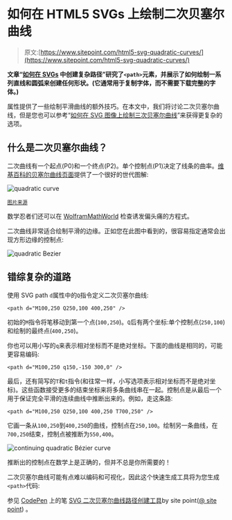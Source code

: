 # 如何在 HTML5 SVGs 上绘制二次贝塞尔曲线

> 原文:[https://www.sitepoint.com/html5-svg-quadratic-curves/](https://www.sitepoint.com/html5-svg-quadratic-curves/)

**文章“[如何在 SVGs](https://www.sitepoint.com/svg-path-element/) 中创建复杂路径”研究了`<path>`元素，并展示了如何绘制一系列直线和圆弧来创建任何形状。(它通常用于复制字体，而不需要下载完整的字体。)**

属性提供了一些绘制平滑曲线的额外技巧。在本文中，我们将讨论二次贝塞尔曲线，但是您也可以参考“[如何在 SVG 图像上绘制三次贝塞尔曲线](https://www.sitepoint.com/html5-svg-cubic-curves/)”来获得更复杂的选项。

## 什么是二次贝塞尔曲线？

二次曲线有一个起点(P0)和一个终点(P2)。单个控制点(P1)决定了线条的曲率。[维基百科的贝塞尔曲线页面](https://en.wikipedia.org/wiki/B%C3%A9zier_curve)提供了一个很好的世代图解:

![quadratic curve](../Images/13448437a3df434c1d0d856163419f0e.png)

<small>[图片来源](https://upload.wikimedia.org/wikipedia/commons/3/3d/B%C3%A9zier_2_big.gif)</small>

数学忍者们还可以在 [WolframMathWorld](http://mathworld.wolfram.com/QuadraticCurve.html) 检查诱发偏头痛的方程式。

二次曲线非常适合绘制平滑的边缘。正如您在此图中看到的，很容易指定通常会出现方形边缘的控制点:

![quadratic Bezier](../Images/924bfb66640ed8702a02f2118365651b.png)

## 错综复杂的道路

使用 SVG path `d`属性中的`Q`指令定义二次贝塞尔曲线:

```
<path d="M100,250 Q250,100 400,250" /> 
```

初始的`M`指令将笔移动到第一个点(`100,250`)。`Q`后有两个坐标:单个控制点(`250,100`)和绘制的最终点(`400,250`)。

你也可以用小写的`q`来表示相对坐标而不是绝对坐标。下面的曲线是相同的，可能更容易编码:

```
<path d="M100,250 q150,-150 300,0" /> 
```

最后，还有简写的`T`和`t`指令(和往常一样，小写选项表示相对坐标而不是绝对坐标)。这些函数接受更多的结束坐标来将多条曲线串在一起。控制点是从最后一个用于保证完全平滑的连续曲线中推断出来的。例如，走这条路:

```
<path d="M100,250 Q250,100 400,250 T700,250" /> 
```

它画一条从`100,250`到`400,250`的曲线，控制点在`250,100`。绘制另一条曲线，在`700,250`结束，控制点被推断为`550,400`。

![continuing quadratic Bézier curve](../Images/eea8a4b1839985856913e71a4197212f.png)

推断出的控制点在数学上是正确的，但并不总是你所需要的！

二次贝塞尔曲线可能有点难以编码和可视化，因此这个快速生成工具将为您生成`<path>`代码:

参见 [CodePen](https://codepen.io) 上的笔 [SVG 二次贝塞尔曲线路径创建工具](https://codepen.io/SitePoint/pen/dypyZxy)by site point([@ site point](https://codepen.io/SitePoint))
。